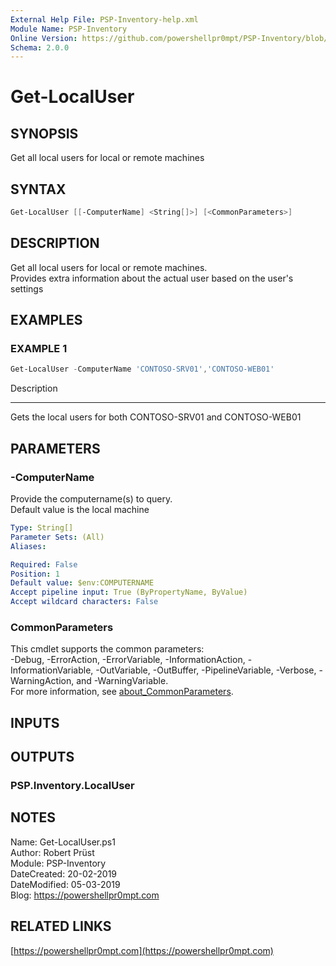 ```yaml
---
External Help File: PSP-Inventory-help.xml
Module Name: PSP-Inventory
Online Version: https://github.com/powershellpr0mpt/PSP-Inventory/blob/master/docs/Get-LocalUser.md
Schema: 2.0.0
---
```


# Get-LocalUser

## SYNOPSIS

Get all local users for local or remote machines

## SYNTAX

```powershell
Get-LocalUser [[-ComputerName] <String[]>] [<CommonParameters>]
```

## DESCRIPTION

Get all local users for local or remote machines.  
Provides extra information about the actual user based on the user's settings

## EXAMPLES

### EXAMPLE 1

```powershell
Get-LocalUser -ComputerName 'CONTOSO-SRV01','CONTOSO-WEB01'
```

Description
--- ---
Gets the local users for both CONTOSO-SRV01 and CONTOSO-WEB01

## PARAMETERS

### -ComputerName

Provide the computername(s) to query.  
Default value is the local machine

```yaml
Type: String[]
Parameter Sets: (All)
Aliases:

Required: False
Position: 1
Default value: $env:COMPUTERNAME
Accept pipeline input: True (ByPropertyName, ByValue)
Accept wildcard characters: False
```

### CommonParameters

This cmdlet supports the common parameters:  
-Debug, -ErrorAction, -ErrorVariable, -InformationAction, -InformationVariable, -OutVariable, -OutBuffer, -PipelineVariable, -Verbose, -WarningAction, and -WarningVariable.  
For more information, see [about_CommonParameters](http://go.microsoft.com/fwlink/?LinkID=113216).

## INPUTS

## OUTPUTS

### PSP.Inventory.LocalUser

## NOTES

Name: Get-LocalUser.ps1  
Author: Robert Prüst  
Module: PSP-Inventory  
DateCreated: 20-02-2019  
DateModified: 05-03-2019  
Blog: https://powershellpr0mpt.com

## RELATED LINKS

[https://powershellpr0mpt.com](https://powershellpr0mpt.com)

